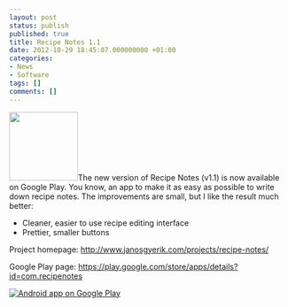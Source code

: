 ```yaml
---
layout: post
status: publish
published: true
title: Recipe Notes 1.1
date: 2012-10-29 18:45:07.000000000 +01:00
categories:
- News
- Software
tags: []
comments: []
---
```

<img class="alignright" title="RecipeNotes" src="https://lh5.ggpht.com/2uWBuuaZn5UJnCwTDhk2CZVZQVtev_gH55heQAqLw7yh-96lAO-YqZq_UX9qh3f_oQhC=w124" alt="" width="124" height="124" />The new version of Recipe Notes (v1.1) is now available on Google Play. You know, an app to make it as easy as possible to write down recipe notes. The improvements are small, but I like the result much better:
<ul>
	<li>Cleaner, easier to use recipe editing interface</li>
	<li>Prettier, smaller buttons</li>
</ul>
Project homepage: <a href="http://www.janosgyerik.com/projects/recipe-notes/">http://www.janosgyerik.com/projects/recipe-notes/</a>

Google Play page: <a href="https://play.google.com/store/apps/details?id=com.recipenotes">https://play.google.com/store/apps/details?id=com.recipenotes</a>

<a href="http://play.google.com/store/apps/details?id=com.recipenotes"><img src="http://www.android.com/images/brand/android_app_on_play_logo_large.png" alt="Android app on Google Play" /></a>
